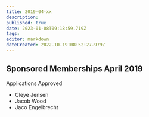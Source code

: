 ```yaml
---
title: 2019-04-xx
description: 
published: true
date: 2023-01-08T09:18:59.719Z
tags: 
editor: markdown
dateCreated: 2022-10-19T08:52:27.979Z
---
```


## Sponsored Memberships April 2019

Applications Approved

* Cleye Jensen
* Jacob Wood
* Jaco Engelbrecht
